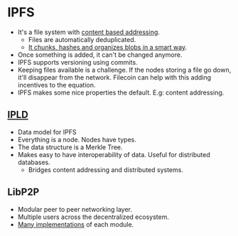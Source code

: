 # IPFS

- It's a file system with [content based addressing](https://www.youtube.com/watch?v=5Uj6uR3fp-U).
  - Files are automatically deduplicated.
  - [It chunks, hashes and organizes blobs in a smart way](https://docs.google.com/presentation/d/1Gx8vSqrWZ7X-3SCgITXqQdinZQeXIAA7ITqL25SsPN8/edit#slide=id.g741b4d76cd_0_13).
- Once something is added, it can't be changed anymore.
- IPFS supports versioning using commits.
- Keeping files available is a challenge. If the nodes storing a file go down, it'll disappear from the network. Filecoin can help with this adding incentives to the equation.
- IPFS makes some nice properties the default. E.g: content addressing.

## [IPLD](https://ipld.io/)

- Data model for IPFS
- Everything is a node. Nodes have types.
- The data structure is a Merkle Tree.
- Makes easy to have interoperability of data. Useful for distributed databases.
  - Bridges content addressing and distributed systems.

## LibP2P

- Modular peer to peer networking layer.
- Multiple users across the decentralized ecosystem.
- [Many implementations](https://libp2p.io/implementations/) of each module.
